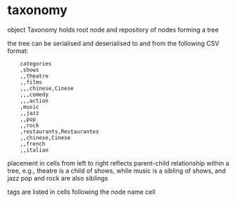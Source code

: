 # taxonomy

object Taxonomy holds root node and repository of nodes forming a tree

the tree can be serialised and deserialised to and from the following CSV format:

        categories
        ,shows
        ,,theatre
        ,,films
        ,,,chinese,Cinese
        ,,,comedy
        ,,,action
        ,music
        ,,jazz
        ,,pop
        ,,rock
        ,restaurants,Restaurantes
        ,,chinese,Cinese
        ,,french
        ,,italian

placement in cells from left to right reflects parent-child relationship within a tree,
e.g., theatre is a child of shows, while music is a sibling of shows, and jazz pop and rock are also siblings

tags are listed in cells following the node name cell

